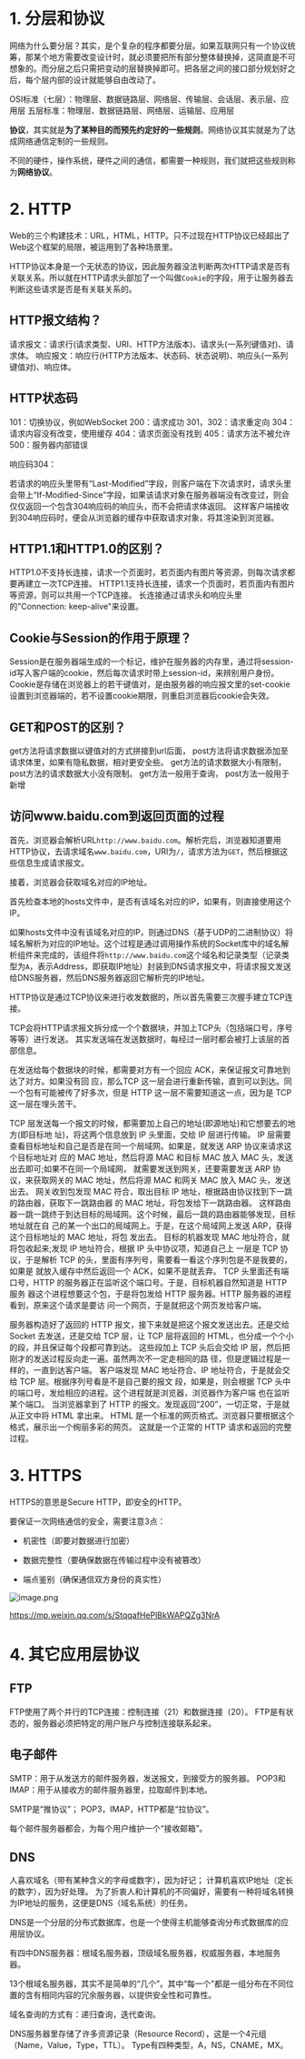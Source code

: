

# 1. 分层和协议

网络为什么要分层？其实，是个复杂的程序都要分层。如果互联网只有一个协议统筹，那某个地方需要改变设计时，就必须要把所有部分整体替换掉，这简直是不可想象的。而分层之后只需把变动的层替换掉即可。把各层之间的接口部分规划好之后，每个层内部的设计就能够自由改动了。

OSI标准（七层）：物理层、数据链路层、网络层、传输层、会话层、表示层、应用层
五层标准：物理层、数据链路层、网络层、运输层、应用层

**协议**，其实就是**为了某种目的而预先约定好的一些规则**。网络协议其实就是为了达成网络通信定制的一些规则。

不同的硬件，操作系统，硬件之间的通信，都需要一种规则，我们就把这些规则称为**网络协议**。

# 2. HTTP


Web的三个构建技术：URL，HTML，HTTP。只不过现在HTTP协议已经超出了Web这个框架的局限，被运用到了各种场景里。

HTTP协议本身是一个无状态的协议，因此服务器没法判断两次HTTP请求是否有关联关系。所以就在HTTP请求头部加了一个叫做`Cookie`的字段，用于让服务器去判断这些请求是否是有关联关系的。


## HTTP报文结构？
请求报文：请求行(请求类型、URI、HTTP方法版本)、请求头(一系列键值对)、请求体。
响应报文：响应行(HTTP方法版本、状态码、状态说明)、响应头(一系列键值对)、响应体。


## HTTP状态码
101：切换协议，例如WebSocket
200：请求成功
301，302：请求重定向
304：请求内容没有改变，使用缓存
404：请求页面没有找到
405：请求方法不被允许
500：服务器内部错误

响应码304：

若请求的响应头里带有“Last-Modified”字段，则客户端在下次请求时，请求头里会带上“If-Modified-Since”字段，如果该请求对象在服务器端没有改变过，则会仅仅返回一个包含304响应码的响应头，而不会把请求体返回。
这样客户端接收到304响应码时，便会从浏览器的缓存中获取请求对象，将其渲染到浏览器。



## HTTP1.1和HTTP1.0的区别？
HTTP1.0不支持长连接，请求一个页面时，若页面内有图片等资源，则每次请求都要再建立一次TCP连接。
HTTP1.1支持长连接，请求一个页面时，若页面内有图片等资源，则可以共用一个TCP连接。
长连接通过请求头和响应头里的"Connection: keep-alive"来设置。


## Cookie与Session的作用于原理？
Session是在服务器端生成的一个标记，维护在服务器的内存里，通过将session-id写入客户端的cookie，然后每次请求时带上session-id，来辨别用户身份。
Cookie是存储在浏览器上的若干键值对，是由服务器的响应报文里的set-cookie设置到浏览器端的，若不设置cookie期限，则重启浏览器后cookie会失效。


## GET和POST的区别？
get方法将请求数据以键值对的方式拼接到url后面，
post方法将请求数据添加至请求体里，如果有隐私数据，相对更安全些。
get方法的请求数据大小有限制，
post方法的请求数据大小没有限制。
get方法一般用于查询，
post方法一般用于新增


## 访问www.baidu.com到返回页面的过程

首先，浏览器会解析URL`http://www.baidu.com`。解析完后，浏览器知道要用HTTP协议，去请求域名`www.baidu.com`，URI为`/`，请求方法为`GET`，然后根据这些信息生成请求报文。

接着，浏览器会获取域名对应的IP地址。

首先检查本地的hosts文件中，是否有该域名对应的IP，如果有，则直接使用这个IP。

如果hosts文件中没有该域名对应的IP，则通过DNS（基于UDP的二进制协议）将域名解析为对应的IP地址。这个过程是通过调用操作系统的Socket库中的域名解析组件来完成的，该组件将`http://www.baidu.com`这个域名和记录类型（记录类型为`A`，表示Address，即获取IP地址）封装到DNS请求报文中，将请求报文发送给DNS服务器，然后DNS服务器返回它解析完的IP地址。

HTTP协议是通过TCP协议来进行收发数据的，所以首先需要三次握手建立TCP连接。

TCP会将HTTP请求报文拆分成一个个数据块，并加上TCP头（包括端口号，序号等等）进行发送。
其实发送端在发送数据时，每经过一层时都会被打上该层的首部信息。

在发送给每个数据块的时候，都需要对方有一个回应 ACK，来保证报文可靠地到达了对方。如果没有回 应，那么TCP 这一层会进行重新传输，直到可以到达。同一个包有可能被传了好多次，但是 HTTP 这一层不需要知道这一点，因为是 TCP 这一层在埋头苦干。

TCP 层发送每一个报文的时候，都需要加上自己的地址(即源地址)和它想要去的地方(即目标地 址)，将这两个信息放到 IP 头里面，交给 IP 层进行传输。
IP 层需要查看目标地址和自己是否是在同一个局域网。如果是，就发送 ARP 协议来请求这个目标地址对 应的 MAC 地址，然后将源 MAC 和目标 MAC 放入 MAC 头，发送出去即可;如果不在同一个局域网， 就需要发送到网关，还要需要发送 ARP 协议，来获取网关的 MAC 地址，然后将源 MAC 和网关 MAC 放入 MAC 头，发送出去。
网关收到包发现 MAC 符合，取出目标 IP 地址，根据路由协议找到下一跳的路由器，获取下一跳路由器 的 MAC 地址，将包发给下一跳路由器。
这样路由器一跳一跳终于到达目标的局域网。这个时候，最后一跳的路由器能够发现，目标地址就在自 己的某一个出口的局域网上。于是，在这个局域网上发送 ARP，获得这个目标地址的 MAC 地址，将包 发出去。
目标的机器发现 MAC 地址符合，就将包收起来;发现 IP 地址符合，根据 IP 头中协议项，知道自己上 一层是 TCP 协议，于是解析 TCP 的头，里面有序列号，需要看一看这个序列包是不是我要的，如果是 就放入缓存中然后返回一个 ACK，如果不是就丢弃。
TCP 头里面还有端口号，HTTP 的服务器正在监听这个端口号。于是，目标机器自然知道是 HTTP 服务 器这个进程想要这个包，于是将包发给 HTTP 服务器。HTTP 服务器的进程看到，原来这个请求是要访 问一个网页，于是就把这个网页发给客户端。

服务器构造好了返回的 HTTP 报文，接下来就是把这个报文发送出去。还是交给 Socket 去发送，还是交给
TCP 层，让 TCP 层将返回的 HTML，也分成一个个小的段，并且保证每个段都可靠到达。
这些段加上 TCP 头后会交给 IP 层，然后把刚才的发送过程反向走一遍。虽然两次不一定走相同的路 径，但是逻辑过程是一样的，一直到达客户端。
客户端发现 MAC 地址符合、IP 地址符合，于是就会交给 TCP 层。根据序列号看是不是自己要的报文 段，如果是，则会根据 TCP 头中的端口号，发给相应的进程。这个进程就是浏览器，浏览器作为客户端 也在监听某个端口。
当浏览器拿到了 HTTP 的报文。发现返回“200”，一切正常，于是就从正文中将 HTML 拿出来。 HTML 是一个标准的网页格式。浏览器只要根据这个格式，展示出一个绚丽多彩的网页。
这就是一个正常的 HTTP 请求和返回的完整过程。


# 3. HTTPS

HTTPS的意思是Secure HTTP，即安全的HTTP。

要保证一次网络通信的安全，需要注意3点：

* 机密性（即要对数据进行加密）

* 数据完整性（要确保数据在传输过程中没有被篡改）

* 端点鉴别（确保通信双方身份的真实性）

![image.png](https://upload-images.jianshu.io/upload_images/1754553-35e9f6b00130cc14.png?imageMogr2/auto-orient/strip%7CimageView2/2/w/1240)

https://mp.weixin.qq.com/s/StqqafHePlBkWAPQZg3NrA


# 4. 其它应用层协议

## FTP

FTP使用了两个并行的TCP连接：控制连接（21）和数据连接（20）。
FTP是有状态的，服务器必须把特定的用户账户与控制连接联系起来。


## 电子邮件

SMTP：用于从发送方的邮件服务器，发送报文，到接受方的服务器。
POP3和IMAP：用于从接收方的邮件服务器里，拉取邮件到本地。

SMTP是“推协议”；
POP3，IMAP，HTTP都是“拉协议”。

每个邮件服务器都会，为每个用户维护一个“接收邮箱”。

## DNS

人喜欢域名（带有某种含义的字母或数字），因为好记；
计算机喜欢IP地址（定长的数字），因为好处理。
为了折衷人和计算机的不同偏好，需要有一种将域名转换为IP地址的服务，这便是DNS（域名系统）的任务。


DNS是一个分层的分布式数据库，也是一个使得主机能够查询分布式数据库的应用层协议。

有四中DNS服务器：根域名服务器，顶级域名服务器，权威服务器，本地服务器。

13个根域名服务器，其实不是简单的“几个”。其中“每一个”都是一组分布在不同位置的含有相同内容的冗余服务器，以提供安全性和可靠性。


域名查询的方式有：递归查询，迭代查询。


DNS服务器里存储了许多资源记录（Resource Record），这是一个4元组（Name，Value，Type，TTL）。
Type有四种类型，A，NS，CNAME，MX。







